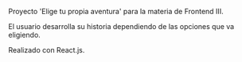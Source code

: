Proyecto 'Elige tu propia aventura' para la materia de Frontend III.

El usuario desarrolla su historia dependiendo de las opciones que va eligiendo. 

Realizado con React.js.
